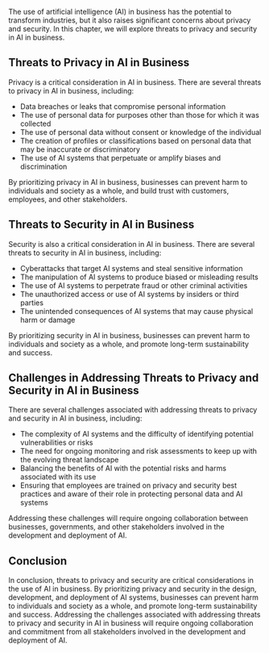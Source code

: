 

The use of artificial intelligence (AI) in business has the potential to transform industries, but it also raises significant concerns about privacy and security. In this chapter, we will explore threats to privacy and security in AI in business.

Threats to Privacy in AI in Business
------------------------------------

Privacy is a critical consideration in AI in business. There are several threats to privacy in AI in business, including:

* Data breaches or leaks that compromise personal information
* The use of personal data for purposes other than those for which it was collected
* The use of personal data without consent or knowledge of the individual
* The creation of profiles or classifications based on personal data that may be inaccurate or discriminatory
* The use of AI systems that perpetuate or amplify biases and discrimination

By prioritizing privacy in AI in business, businesses can prevent harm to individuals and society as a whole, and build trust with customers, employees, and other stakeholders.

Threats to Security in AI in Business
-------------------------------------

Security is also a critical consideration in AI in business. There are several threats to security in AI in business, including:

* Cyberattacks that target AI systems and steal sensitive information
* The manipulation of AI systems to produce biased or misleading results
* The use of AI systems to perpetrate fraud or other criminal activities
* The unauthorized access or use of AI systems by insiders or third parties
* The unintended consequences of AI systems that may cause physical harm or damage

By prioritizing security in AI in business, businesses can prevent harm to individuals and society as a whole, and promote long-term sustainability and success.

Challenges in Addressing Threats to Privacy and Security in AI in Business
--------------------------------------------------------------------------

There are several challenges associated with addressing threats to privacy and security in AI in business, including:

* The complexity of AI systems and the difficulty of identifying potential vulnerabilities or risks
* The need for ongoing monitoring and risk assessments to keep up with the evolving threat landscape
* Balancing the benefits of AI with the potential risks and harms associated with its use
* Ensuring that employees are trained on privacy and security best practices and aware of their role in protecting personal data and AI systems

Addressing these challenges will require ongoing collaboration between businesses, governments, and other stakeholders involved in the development and deployment of AI.

Conclusion
----------

In conclusion, threats to privacy and security are critical considerations in the use of AI in business. By prioritizing privacy and security in the design, development, and deployment of AI systems, businesses can prevent harm to individuals and society as a whole, and promote long-term sustainability and success. Addressing the challenges associated with addressing threats to privacy and security in AI in business will require ongoing collaboration and commitment from all stakeholders involved in the development and deployment of AI.
